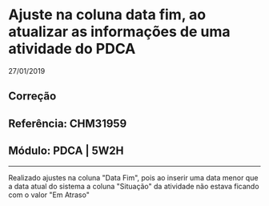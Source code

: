 # Ajuste na coluna data fim, ao atualizar as informações de uma atividade do PDCA
27/01/2019
## Correção
## Referência: CHM31959
## Módulo: PDCA | 5W2H
***

Realizado ajustes na coluna "Data Fim", pois ao inserir uma data menor que a data atual do sistema a coluna "Situação" da atividade não estava ficando com o valor "Em Atraso"